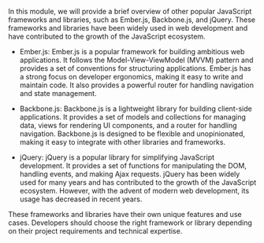 In this module, we will provide a brief overview of other popular JavaScript frameworks and libraries, such as Ember.js, Backbone.js, and jQuery. These frameworks and libraries have been widely used in web development and have contributed to the growth of the JavaScript ecosystem.

- Ember.js: Ember.js is a popular framework for building ambitious web applications. It follows the Model-View-ViewModel (MVVM) pattern and provides a set of conventions for structuring applications. Ember.js has a strong focus on developer ergonomics, making it easy to write and maintain code. It also provides a powerful router for handling navigation and state management.

- Backbone.js: Backbone.js is a lightweight library for building client-side applications. It provides a set of models and collections for managing data, views for rendering UI components, and a router for handling navigation. Backbone.js is designed to be flexible and unopinionated, making it easy to integrate with other libraries and frameworks.

- jQuery: jQuery is a popular library for simplifying JavaScript development. It provides a set of functions for manipulating the DOM, handling events, and making Ajax requests. jQuery has been widely used for many years and has contributed to the growth of the JavaScript ecosystem. However, with the advent of modern web development, its usage has decreased in recent years.

These frameworks and libraries have their own unique features and use cases. Developers should choose the right framework or library depending on their project requirements and technical expertise.